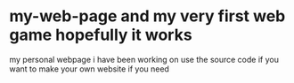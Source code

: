 # my-web-page and my very first web game hopefully it works
my personal webpage i have been working on
use the source code if you want to make your own website if you need
